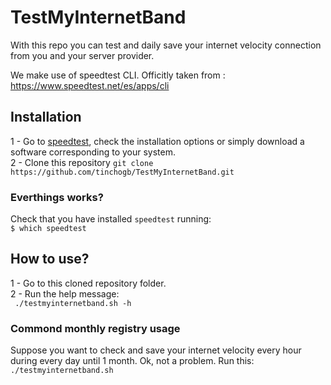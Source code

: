 # TestMyInternetBand

With this repo you can test and daily save your internet velocity connection from you and your server provider.

We make use of speedtest CLI. Officitly taken from : https://www.speedtest.net/es/apps/cli

## Installation
1 - Go to [speedtest](https://www.speedtest.net/es/apps/cli), check the installation options or simply download a software corresponding to your system.  
2 - Clone this repository `git clone https://github.com/tinchogb/TestMyInternetBand.git`

### Everthings works?
Check that you have installed `speedtest` running:  
`$ which speedtest`

## How to use?
1 - Go to this cloned repository folder.  
2 - Run the help message:  
` ./testmyinternetband.sh -h`

### Commond monthly registry usage
Suppose you want to check and save your internet velocity every hour during every day until 1 month. Ok, not a problem. Run this:  
`./testmyinternetband.sh`
